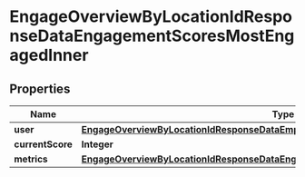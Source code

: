 

# EngageOverviewByLocationIdResponseDataEngagementScoresMostEngagedInner


## Properties

| Name | Type | Description | Notes |
|------------ | ------------- | ------------- | -------------|
|**user** | [**EngageOverviewByLocationIdResponseDataEmployeeStatsMostReliable**](EngageOverviewByLocationIdResponseDataEmployeeStatsMostReliable.md) |  |  |
|**currentScore** | **Integer** |  |  |
|**metrics** | [**EngageOverviewByLocationIdResponseDataEngagementScoresMostEngagedInnerMetrics**](EngageOverviewByLocationIdResponseDataEngagementScoresMostEngagedInnerMetrics.md) |  |  |



